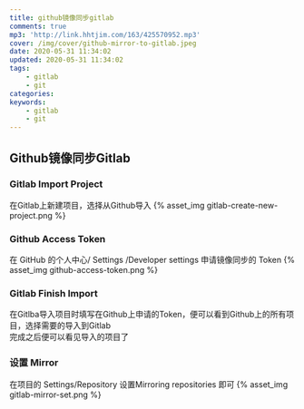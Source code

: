 ```yaml
---
title: github镜像同步gitlab
comments: true
mp3: 'http://link.hhtjim.com/163/425570952.mp3'
cover: /img/cover/github-mirror-to-gitlab.jpeg
date: 2020-05-31 11:34:02
updated: 2020-05-31 11:34:02
tags:
    - gitlab
    - git
categories:
keywords:
    - gitlab
    - git
---
```

## Github镜像同步Gitlab

### Gitlab Import Project
在Gitlab上新建项目，选择从Github导入
{% asset_img gitlab-create-new-project.png %}

### Github Access Token
在 GitHub 的个人中心/ Settings /Developer settings 申请镜像同步的 Token
{% asset_img github-access-token.png %}

### Gitlab Finish Import
在Gitlba导入项目时填写在Github上申请的Token，便可以看到Github上的所有项目，选择需要的导入到Gitlab  
完成之后便可以看见导入的项目了   

### 设置 Mirror
在项目的 Settings/Repository 设置Mirroring repositories 即可
{% asset_img gitlab-mirror-set.png %}